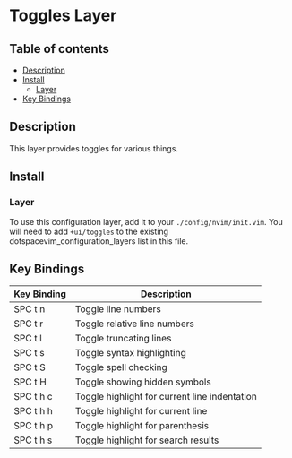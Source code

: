 # Toggles Layer

## Table of contents

* [Description](#description)
* [Install](#install)
  * [Layer](#layer)
* [Key Bindings](#key-bindings)


## Description

This layer provides toggles for various things.


## Install

### Layer

To use this configuration layer, add it to your `./config/nvim/init.vim`. You will need to add `+ui/toggles` to the existing dotspacevim_configuration_layers list in this file.


## Key Bindings

| Key Binding | Description                                     |
|-------------|-------------------------------------------------|
| SPC t n     | Toggle line numbers                             |
| SPC t r     | Toggle relative line numbers                    |
| SPC t l     | Toggle truncating lines                         |
| SPC t s     | Toggle syntax highlighting                      |
| SPC t S     | Toggle spell checking                           |
| SPC t H     | Toggle showing hidden symbols                   |
| SPC t h c   | Toggle highlight for current line indentation   |
| SPC t h h   | Toggle highlight for current line               |
| SPC t h p   | Toggle highlight for parenthesis                |
| SPC t h s   | Toggle highlight for search results             |
